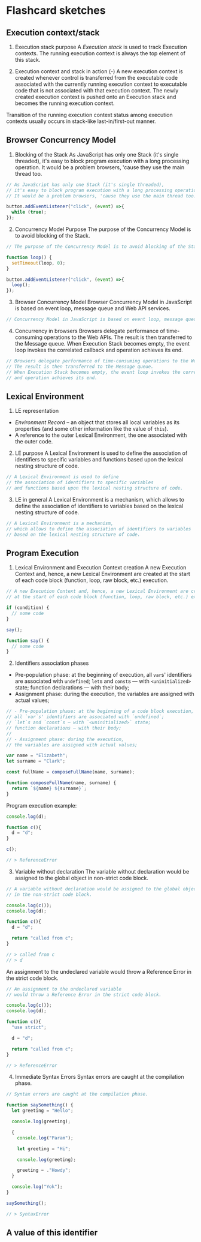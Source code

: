 # Flashcard sketches

## Execution context/stack
1. Execution stack purpose
A *Execution stack* is used to track Execution contexts.
The running execution context is always the top element of this stack.

2. Execution context and stack in action (-)
A new execution context is created whenever control is transferred from the executable code associated with the currently running execution context to executable code that is not associated with that execution context. The newly created execution context is pushed onto an Execution stack and becomes the running execution context.

Transition of the running execution context status among execution contexts usually occurs in stack-like last-in/first-out manner.

## Browser Concurrency Model
1. Blocking of the Stack
As JavaScript has only one Stack (it's single threaded), it's easy to block program execution with a long processing operation. It would be a problem browsers, 'cause they use the main thread too.

```javascript
// As JavaScript has only one Stack (it's single threaded),
// it's easy to block program execution with a long processing operation.
// It would be a problem browsers, 'cause they use the main thread too.
```

```javascript
button.addEventListener("click", (event) =>{
  while (true);
});
```

2. Concurrency Model Purpose
The purpose of the Concurrency Model is to avoid blocking of the Stack.

```javascript
// The purpose of the Concurrency Model is to avoid blocking of the Stack.
```

```javascript
function loop() {
  setTimeout(loop, 0);
}

button.addEventListener("click", (event) =>{
  loop();
});
```

3. Browser Concurrency Model
Browser Concurrency Model in JavaScript is based on event loop, message queue and Web API services.

```javascript
// Concurrency Model in JavaScript is based on event loop, message queue and Web API services.
```

4. Concurrency in browsers
Browsers delegate performance of time-consuming operations to the Web APIs. The result is then transferred to the Message queue. When Execution Stack becomes empty, the event loop invokes the correlated callback and operation achieves its end.

```javascript
// Browsers delegate performance of time-consuming operations to the Web APIs.
// The result is then transferred to the Message queue.
// When Execution Stack becomes empty, the event loop invokes the correlated callback
// and operation achieves its end.
```

## Lexical Environment
1. LE representation
- *Environment Record* – an object that stores all local variables as its properties (and some other information like the value of `this`).
- A reference to the outer Lexical Environment, the one associated with the outer code.

2. LE purpose
A Lexical Environment is used to define the association of identifiers to specific variables and functions based upon the lexical nesting structure of code.

```javascript
// A Lexical Environment is used to define
// the association of identifiers to specific variables
// and functions based upon the lexical nesting structure of code.
```

3. LE in general
A Lexical Environment is a mechanism, which allows to define the association of identifiers to variables based on the lexical nesting structure of code.

```javascript
// A Lexical Environment is a mechanism,
// which allows to define the association of identifiers to variables
// based on the lexical nesting structure of code.
```

## Program Execution
1. Lexical Environment and Execution Context creation
A new Execution Context and, hence, a new Lexical Environment are created at the start of each code block (function, loop, raw block, etc.) execution.

```javascript
// A new Execution Context and, hence, a new Lexical Environment are created
// at the start of each code block (function, loop, raw block, etc.) execution.
```

```javascript
if (condition) {
  // some code
}

say();

function say() {
  // some code
}
```

2. Identifiers association phases
- Pre-population phase: at the beginning of execution, all `var`s' identifiers are associated with `undefined`; `let`s and `const`s — with `<uninitialized>` state; function declarations — with their body;
- Assignment phase: during the execution, the variables are assigned with actual values;

```javascript
// - Pre-population phase: at the beginning of a code block execution,
// all `var`s' identifiers are associated with `undefined`;
// `let`s and `const`s — with `<uninitialized>` state;
// function declarations — with their body;
//
// - Assignment phase: during the execution,
// the variables are assigned with actual values;
```

```javascript
var name = "Elizabeth";
let surname = "Clark";

const fullName = composeFullName(name, surname);

function composeFullName(name, surname) {
  return `${name} ${surname}`;
}
```

Program execution example:
```javascript
console.log(d);

function c(){
  d = "d";
}

c();

// > ReferenceError
```

3. Variable without declaration
The variable without declaration would be assigned to the global object in non-strict code block.

```javascript
// A variable without declaration would be assigned to the global object
// in the non-strict code block.
```

```javascript
console.log(c());
console.log(d);

function c(){
  d = "d";

  return "called from c";
}

// > called from c
// > d
```

An assignment to the undeclared variable would throw a Reference Error in the strict code block.

```javascript
// An assignment to the undeclared variable
// would throw a Reference Error in the strict code block.
```

```javascript
console.log(c());
console.log(d);

function c(){
  "use strict";

  d = "d";

  return "called from c";
}

// > ReferenceError
```

4. Immediate Syntax Errors
Syntax errors are caught at the compilation phase.

```javascript
// Syntax errors are caught at the compilation phase.
```

```javascript
function saySomething() {
  let greeting = "Hello";

  console.log(greeting);

  {
    console.log("Param");

    let greeting = "Hi";

    console.log(greeting);

    greeting = ."Howdy";
  }

  console.log("Yok");
}

saySomething();

// > SyntaxError
```

## A value of this identifier
